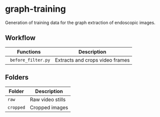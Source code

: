 # graph-training
Generation of training data for the graph extraction of endoscopic images.

## Workflow
Functions | Description
--- | ---
``` before_filter.py``` | Extracts and crops video frames 


## Folders
Folder | Description
---| ---
`raw` | Raw video stills
`cropped` | Cropped images